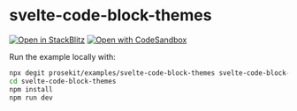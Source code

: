# svelte-code-block-themes

[![Open in StackBlitz](https://developer.stackblitz.com/img/open_in_stackblitz.svg)](https://stackblitz.com/github/prosekit/examples/tree/master/svelte-code-block-themes)
[![Open with CodeSandbox](https://assets.codesandbox.io/github/button-edit-lime.svg)](https://codesandbox.io/p/sandbox/github/prosekit/examples/tree/master/svelte-code-block-themes)

Run the example locally with:

```bash
npx degit prosekit/examples/svelte-code-block-themes svelte-code-block-themes
cd svelte-code-block-themes
npm install
npm run dev
```
